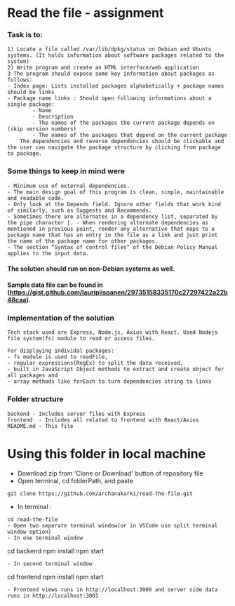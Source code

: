 # Read the file - assignment

### Task is to:

    1) Locate a file called /var/lib/dpkg/status on Debian and Ubuntu systems. (It holds information about software packages related to the system)
    2) Write program and create an HTML interface/web application
    3 The program should expose some key information about packages as follows:
    - Index page: Lists installed packages alphabetically + package names should be links
    - Package name links : Should open following informations about a single package:
            - Name
            - Description
            - The names of the packages the current package depends on (skip version numbers)
            - The names of the packages that depend on the current package
        The dependencies and reverse dependencies should be clickable and the user can navigate the package structure by clicking from package to package.

### Some things to keep in mind were

    - Minimum use of external dependencies.
    - The main design goal of this program is clean, simple, maintainable and readable code.
    - Only look at the Depends field. Ignore other fields that work kind of similarly, such as Suggests and Recommends.
    - Sometimes there are alternates in a dependency list, separated by the pipe character |. - When rendering alternate dependencies as mentioned in previous point, render any alternative that maps to a package name that has an entry in the file as a link and just print the name of the package name for other packages.
    - The section “Syntax of control files” of the Debian Policy Manual applies to the input data.

#### The solution should run on non-Debian systems as well. 
#### Sample data file can be found in (https://gist.github.com/lauripiispanen/29735158335170c27297422a22b48caa).

### Implementation of the solution

    Tech stack used are Express, Node.js, Axios with React. Used Nodejs file system(fs) module to read or access files. 

    For displaying individal packages:
    - fs module is used to readFile, 
    - regular expressions(RegEx) to split the data received,
    - built in JavaScript Object methods to extract and create object for all packages and
    - array methods like forEach to turn dependencies string to links

### Folder structure

    backend - Includes server files with Express
    frontend  - Includes all related to frontend with React/Axios
    README.md - This file

# Using this folder in local machine

- Download zip from 'Clone or Download' button of repository file
- Open terminal, cd folderPath, and paste

`git clone https://github.com/archanakarki/read-the-file.git`

- In terminal : 
```
cd read-the-file
- Open two seperate terminal window(or in VSCode use split terminal window option)
- In one terminal window
```
cd backend
npm install
npm start
```
- In second terminal window
```
cd frontend
npm install
npm start
```
- Frontend views runs in http://localhost:3000 and server side data runs in http://localhost:3001
